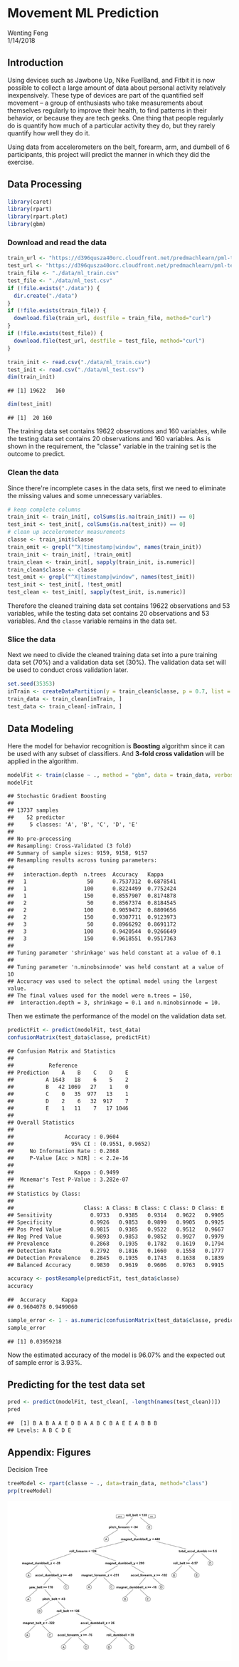 # Movement ML Prediction
Wenting Feng  
1/14/2018  



## Introduction

Using devices such as Jawbone Up, Nike FuelBand, and Fitbit it is now possible to collect a large amount of data about personal activity relatively inexpensively. These type of devices are part of the quantified self movement – a group of enthusiasts who take measurements about themselves regularly to improve their health, to find patterns in their behavior, or because they are tech geeks. One thing that people regularly do is quantify how much of a particular activity they do, but they rarely quantify how well they do it.

Using data from accelerometers on the belt, forearm, arm, and dumbell of 6 participants, this project will predict the manner in which they did the exercise. 

## Data Processing


```r
library(caret)
library(rpart)
library(rpart.plot)
library(gbm)
```

### Download and read the data


```r
train_url <- "https://d396qusza40orc.cloudfront.net/predmachlearn/pml-training.csv"
test_url <- "https://d396qusza40orc.cloudfront.net/predmachlearn/pml-testing.csv"
train_file <- "./data/ml_train.csv"
test_file <- "./data/ml_test.csv"
if (!file.exists("./data")) {
  dir.create("./data")
}
if (!file.exists(train_file)) {
  download.file(train_url, destfile = train_file, method="curl")
}
if (!file.exists(test_file)) {
  download.file(test_url, destfile = test_file, method="curl")
}
```


```r
train_init <- read.csv("./data/ml_train.csv")
test_init <- read.csv("./data/ml_test.csv")
dim(train_init)
```

```
## [1] 19622   160
```

```r
dim(test_init)
```

```
## [1]  20 160
```

The training data set contains 19622 observations and 160 variables, while the testing data set contains 20 observations and 160 variables. As is shown in the requirement, the "classe" variable in the training set is the outcome to predict.

### Clean the data

Since there're incomplete cases in the data sets, first we need to eliminate the missing values and some unnecessary variables. 


```r
# keep complete columns
train_init <- train_init[, colSums(is.na(train_init)) == 0]
test_init <- test_init[, colSums(is.na(test_init)) == 0]
# clean up accelerometer measurements
classe <- train_init$classe
train_omit <- grepl("^X|timestamp|window", names(train_init))
train_init <- train_init[, !train_omit]
train_clean <- train_init[, sapply(train_init, is.numeric)]
train_clean$classe <- classe
test_omit <- grepl("^X|timestamp|window", names(test_init))
test_init <- test_init[, !test_omit]
test_clean <- test_init[, sapply(test_init, is.numeric)]
```

Therefore the cleaned training data set contains 19622 observations and 53 variables, while the testing data set contains 20 observations and 53 variables. And the `classe` variable remains in the data set. 

### Slice the data

Next we need to divide the cleaned training data set into a pure training data set (70%) and a validation data set (30%). The validation data set will be used to conduct cross validation later.


```r
set.seed(35353) 
inTrain <- createDataPartition(y = train_clean$classe, p = 0.7, list = FALSE)
train_data <- train_clean[inTrain, ]
test_data <- train_clean[-inTrain, ]
```

## Data Modeling

Here the model for behavior recognition is **Boosting** algorithm since it can be used with any subset of classifiers. And **3-fold cross validation** will be applied in the algorithm. 


```r
modelFit <- train(classe ~ ., method = "gbm", data = train_data, verbose = F, trControl = trainControl(method = "cv", number = 3))
modelFit
```

```
## Stochastic Gradient Boosting 
## 
## 13737 samples
##    52 predictor
##     5 classes: 'A', 'B', 'C', 'D', 'E' 
## 
## No pre-processing
## Resampling: Cross-Validated (3 fold) 
## Summary of sample sizes: 9159, 9158, 9157 
## Resampling results across tuning parameters:
## 
##   interaction.depth  n.trees  Accuracy   Kappa    
##   1                   50      0.7537312  0.6878541
##   1                  100      0.8224499  0.7752424
##   1                  150      0.8557907  0.8174878
##   2                   50      0.8567374  0.8184545
##   2                  100      0.9059472  0.8809656
##   2                  150      0.9307711  0.9123973
##   3                   50      0.8966292  0.8691172
##   3                  100      0.9420544  0.9266649
##   3                  150      0.9618551  0.9517363
## 
## Tuning parameter 'shrinkage' was held constant at a value of 0.1
## 
## Tuning parameter 'n.minobsinnode' was held constant at a value of 10
## Accuracy was used to select the optimal model using the largest value.
## The final values used for the model were n.trees = 150,
##  interaction.depth = 3, shrinkage = 0.1 and n.minobsinnode = 10.
```

Then we estimate the performance of the model on the validation data set. 


```r
predictFit <- predict(modelFit, test_data)
confusionMatrix(test_data$classe, predictFit)
```

```
## Confusion Matrix and Statistics
## 
##           Reference
## Prediction    A    B    C    D    E
##          A 1643   18    6    5    2
##          B   42 1069   27    1    0
##          C    0   35  977   13    1
##          D    2    6   32  917    7
##          E    1   11    7   17 1046
## 
## Overall Statistics
##                                           
##                Accuracy : 0.9604          
##                  95% CI : (0.9551, 0.9652)
##     No Information Rate : 0.2868          
##     P-Value [Acc > NIR] : < 2.2e-16       
##                                           
##                   Kappa : 0.9499          
##  Mcnemar's Test P-Value : 3.282e-07       
## 
## Statistics by Class:
## 
##                      Class: A Class: B Class: C Class: D Class: E
## Sensitivity            0.9733   0.9385   0.9314   0.9622   0.9905
## Specificity            0.9926   0.9853   0.9899   0.9905   0.9925
## Pos Pred Value         0.9815   0.9385   0.9522   0.9512   0.9667
## Neg Pred Value         0.9893   0.9853   0.9852   0.9927   0.9979
## Prevalence             0.2868   0.1935   0.1782   0.1619   0.1794
## Detection Rate         0.2792   0.1816   0.1660   0.1558   0.1777
## Detection Prevalence   0.2845   0.1935   0.1743   0.1638   0.1839
## Balanced Accuracy      0.9830   0.9619   0.9606   0.9763   0.9915
```

```r
accuracy <- postResample(predictFit, test_data$classe)
accuracy
```

```
##  Accuracy     Kappa 
## 0.9604078 0.9499060
```

```r
sample_error <- 1 - as.numeric(confusionMatrix(test_data$classe, predictFit)$overall[1])
sample_error
```

```
## [1] 0.03959218
```

Now the estimated accuracy of the model is 96.07% and the expected out of sample error is 3.93%.

## Predicting for the test data set


```r
pred <- predict(modelFit, test_clean[, -length(names(test_clean))])
pred
```

```
##  [1] B A B A A E D B A A B C B A E E A B B B
## Levels: A B C D E
```

## Appendix: Figures

Decision Tree


```r
treeModel <- rpart(classe ~ ., data=train_data, method="class")
prp(treeModel) 
```

![](images/unnamed-chunk-9-1.png)<!-- -->
